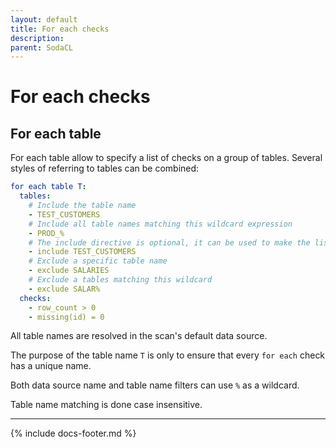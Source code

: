 ```yaml
---
layout: default
title: For each checks
description: 
parent: SodaCL
---
```


# For each checks

## For each table

For each table allow to specify a list of checks on a group of tables. Several styles of referring to tables can be combined:
```yaml
for each table T:
  tables:
    # Include the table name
    - TEST_CUSTOMERS
    # Include all table names matching this wildcard expression
    - PROD_%
    # The include directive is optional, it can be used to make the list more readable in case excludes are also specified
    - include TEST_CUSTOMERS
    # Exclude a specific table name
    - exclude SALARIES
    # Exclude a tables matching this wildcard
    - exclude SALAR%
  checks:
    - row_count > 0
    - missing(id) = 0
```

All table names are resolved in the scan's default data source.

The purpose of the table name `T` is only to ensure that every `for each` check has a unique name.

Both data source name and table name filters can use `%` as a wildcard.

Table name matching is done case insensitive.

---
{% include docs-footer.md %}
